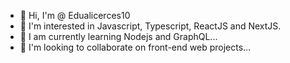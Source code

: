 - 👋 Hi, I'm @ Edualicerces10
- 👀 I'm interested in Javascript, Typescript, ReactJS and NextJS.
- 🌱 I am currently learning Nodejs and GraphQL...
- 💞️ I'm looking to collaborate on front-end web projects...

<!---
Edualicerces10/Edualicerces10 is a ✨ special ✨ repository because its `README.md` (this file) appears on your GitHub profile.
You can click the Preview link to take a look at your changes.
--->
